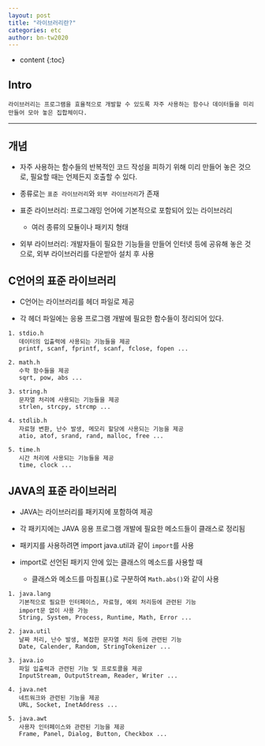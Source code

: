 ```yaml
---
layout: post
title: "라이브러리란?"
categories: etc
author: bn-tw2020
---
```

* content
{:toc}

## Intro

```
라이브러리는 프로그램을 효율적으로 개발할 수 있도록 자주 사용하는 함수나 데이터들을 미리 만들어 모아 놓은 집합체이다.
```




---

## 개념

* 자주 사용하는 함수들의 반복적인 코드 작성을 피하기 위해 미리 만들어 놓은 것으로, 필요할 때는 언제든지 호출할 수 있다.

* 종류로는 `표준 라이브러리`와 `외부 라이브러리`가 존재

* 표준 라이브러리: 프로그래밍 언어에 기본적으로 포함되어 있는 라이브러리
    * 여러 종류의 모듈이나 패키지 형태

* 외부 라이브러리: 개발자들이 필요한 기능들을 만들어 인터넷 등에 공유해 놓은 것으로, 외부 라이브러리를 다운받아 설치 후 사용

## C언어의 표준 라이브러리

* C언어는 라이브러리를 헤더 파일로 제공

* 각 헤더 파일에는 응용 프로그램 개발에 필요한 함수들이 정리되어 있다.

```
1. stdio.h
   데이터의 입출력에 사용되는 기능들을 제공
   printf, scanf, fprintf, scanf, fclose, fopen ...

2. math.h
   수학 함수들을 제공
   sqrt, pow, abs ...

3. string.h
   문자열 처리에 사용되는 기능들을 제공
   strlen, strcpy, strcmp ...

4. stdlib.h
   자료형 변환, 난수 발생, 메모리 할당에 사용되는 기능을 제공
   atio, atof, srand, rand, malloc, free ...

5. time.h
   시간 처리에 사용되는 기능들을 제공
   time, clock ...
```

## JAVA의 표준 라이브러리

* JAVA는 라이브러리를 패키지에 포함하여 제공

* 각 패키지에는 JAVA 응용 프로그램 개발에 필요한 메소드들이 클래스로 정리됨

* 패키지를 사용하려면 import java.util과 같이 `import`를 사용

* import로 선언된 패키지 안에 있는 클래스의 메소드를 사용할 때
    * 클래스와 메소드를 마침표(.)로 구분하여 `Math.abs()`와 같이 사용

```
1. java.lang
   기본적으로 필요한 인터페이스, 자료형, 예외 처리등에 관련된 기능
   import문 없이 사용 가능
   String, System, Process, Runtime, Math, Error ...

2. java.util
   날짜 처리, 난수 발생, 복잡한 문자열 처리 등에 관련된 기능
   Date, Calender, Random, StringTokenizer ...

3. java.io
   파일 입출력과 관련된 기능 및 프로토콜을 제공
   InputStream, OutputStream, Reader, Writer ...

4. java.net
   네트워크와 관련된 기능을 제공
   URL, Socket, InetAddress ...

5. java.awt
   사용자 인터페이스와 관련된 기능을 제공
   Frame, Panel, Dialog, Button, Checkbox ...
```